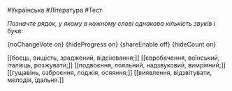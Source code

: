 #Українська #Література #Тест

*Позначте рядок, у якому в кожному слові однакова кількість звуків і букв:*

{noChangeVote on}
{hideProgress on}
{shareEnable off}
{hideCount on}

[[боєць, вищість, зраджений, відсіювання;]]
[[євробачення, воїнський, італієць, розжувати;]]
[[подвоєння, лояльний, надзвуковий, вимріяний;]]
[[гущавінь, озброєння, лоджія, осяяння;]]
[[виявлення, відзвітувати, мелодія, їдальня.]]
